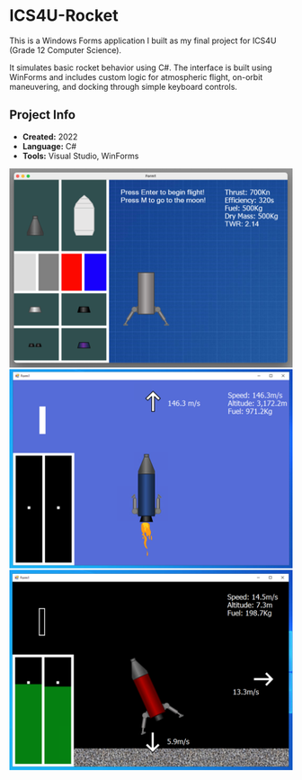 # ICS4U-Rocket

This is a Windows Forms application I built as my final project for ICS4U (Grade 12 Computer Science).

It simulates basic rocket behavior using C#. The interface is built using WinForms and includes custom logic for atmospheric flight, on-orbit maneuvering, and docking through simple keyboard controls.

## Project Info

- **Created:** 2022
- **Language:** C#
- **Tools:** Visual Studio, WinForms

![Building Interface](./screenshots/build-mode.png)
![Launch In Progress](./screenshots/launching.png)
![Moon Landing](./screenshots/moon-landing.png)
